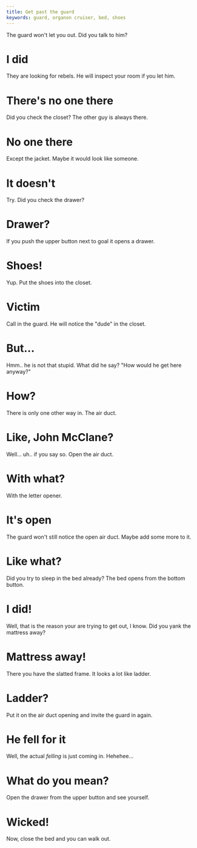 ```yaml
---
title: Get past the guard
keywords: guard, organon cruiser, bed, shoes
---
```


The guard won't let you out. Did you talk to him?

# I did
They are looking for rebels. He will inspect your room if you let him.

# There's no one there
Did you check the closet? The other guy is always there.

# No one there
Except the jacket. Maybe it would look like someone.

# It doesn't
Try. Did you check the drawer?

# Drawer?
If you push the upper button next to goal it opens a drawer.

# Shoes!
Yup. Put the shoes into the closet.

# Victim
Call in the guard. He will notice the "dude" in the closet.

# But...
Hmm.. he is not that stupid. What did he say? "How would he get here anyway?"

# How?
There is only one other way in. The air duct.

# Like, John McClane?
Well... uh.. if you say so. Open the air duct.

# With what?
With the letter opener.

# It's open
The guard won't still notice the open air duct. Maybe add some more to it.

# Like what?
Did you try to sleep in the bed already? The bed opens from the bottom button.

# I did!
Well, that is the reason your are trying to get out, I know. Did you yank the mattress away?

# Mattress away!
There you have the slatted frame. It looks a lot like ladder.

# Ladder?
Put it on the air duct opening and invite the guard in again.

# He fell for it
Well, the actual *felling* is just coming in. Hehehee...

# What do you mean?
Open the drawer from the upper button and see yourself.

# Wicked!
Now, close the bed and you can walk out.
